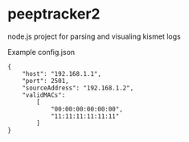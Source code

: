 # peeptracker2
node.js project for parsing and visualing kismet logs

Example config.json
```
{
	"host": "192.168.1.1",
	"port": 2501,
	"sourceAddress": "192.168.1.2",
	"validMACs":
		[
			"00:00:00:00:00:00",
			"11:11:11:11:11:11"
		]
}
```
